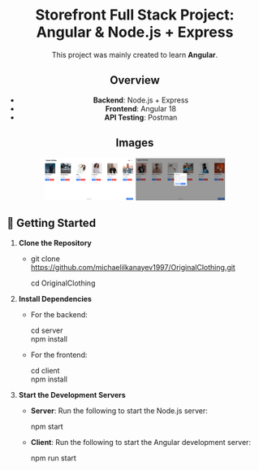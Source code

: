 <div align="center">

# Storefront Full Stack Project: Angular & Node.js + Express

This project was mainly created to learn **Angular**.

## Overview

- **Backend**: Node.js + Express
- **Frontend**: Angular 18
- **API Testing**: Postman

## Images

<img src="ReadMe_Images/image1.png" width="35%" height="30%" alt="screenshot1" />
<img src="ReadMe_Images/image2.png" width="35%" height="30%" alt="screenshot2" />

</div>

## 🚀 Getting Started

1. **Clone the Repository**

   - git clone https://github.com/michaelilkanayev1997/OriginalClothing.git
     
     cd OriginalClothing

2. **Install Dependencies**

   - For the backend:
     
     cd server  
     npm install

   - For the frontend:
     
     cd client  
     npm install

3. **Start the Development Servers**

   - **Server**: Run the following to start the Node.js server:
     
     npm start

   - **Client**: Run the following to start the Angular development server:
     
     npm run start
